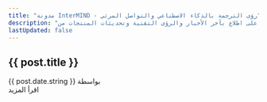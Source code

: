 ```yaml
---
title: "مدونة InterMIND - رؤى الترجمة بالذكاء الاصطناعي والتواصل المرئي"
description: "ابق على اطلاع بآخر الأخبار والرؤى التقنية وتحديثات المنتجات من InterMIND - منصة الترجمة الفورية المدعومة بالذكاء الاصطناعي للاتصالات المرئية."
lastUpdated: false
---
```


<script setup>
import { data as posts } from './posts.data'
import { renderMarkdown } from 'shared/utils/markdown'
</script>

<!-- # مدونة -->

<div class="mt-8">
  <article v-for="post of posts" :key="post.url" class="mb-6 pb-10 border-b border-gray-200 dark:border-gray-700 last:border-b-0">
    <h1>
      <a :href="post.url" class="text-2xl font-semibold text-[var(--vp-c-text-1)] hover:text-[var(--vp-c-brand-1)] no-underline">{{ post.title }}</a>
    </h1>
    <div class="text-[var(--vp-c-text-2)] text-sm mt-2 flex items-center flex-nowrap">
      <span>{{ post.date.string }}</span>
      <span v-if="post.author" class="ml-2 flex items-center flex-nowrap">بواسطة&nbsp;<span v-html="renderMarkdown(post.author)"></span></span>
    </div>
    <div class="text-[var(--vp-c-text-1)] mt-4 leading-relaxed" v-if="post.description" v-html="renderMarkdown(post.description)">
    </div>
    <a :href="post.url" class="text-[var(--vp-c-brand-1)] no-underline font-medium hover:underline mt-2 inline-block">اقرأ المزيد</a>
  </article>
</div>